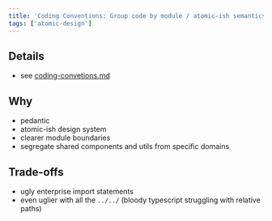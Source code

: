 ```yaml
---
title: 'Coding Conventions: Group code by module / atomic-ish semantics'
tags: ['atomic-design']
---
```


## Details

- see [coding-convetions.md](./coding-convetions.md)

## Why

- pedantic
- atomic-ish design system
- clearer module boundaries
- segregate shared components and utils from specific domains

## Trade-offs

- ugly enterprise import statements
- even uglier with all the `../../` (bloody typescript struggling with relative paths)
